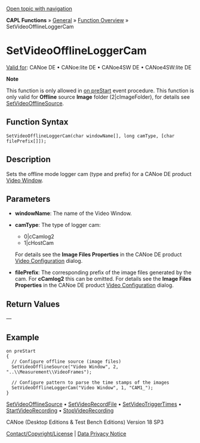 [Open topic with navigation](../../../../../CANoeDEFamily.htm#Topics/CAPLFunctions/Other/Functions/CAPLfunctionSetVideoOfflineLoggerCam.md)

**CAPL Functions** » [General](../CAPLGeneralStartPage.md) » [Function Overview](../CAPLfunctionsGeneralOverview.md) » SetVideoOfflineLoggerCam

# SetVideoOfflineLoggerCam

[Valid for](../../../Shared/FeatureAvailability.md): CANoe DE • CANoe:lite DE • CANoe4SW DE • CANoe4SW:lite DE

**Note**

This function is only allowed in [on preStart](../CAPLfunctionsEventProceduresOverview.md) event procedure. This function is only valid for **Offline** source **Image** folder (2|cImageFolder), for details see [SetVideoOfflineSource](CAPLfunctionSetVideoOfflineSource.md).

## Function Syntax

`SetVideoOfflineLoggerCam(char windowName[], long camType, [char filePrefix[]]);`

## Description

Sets the offline mode logger cam (type and prefix) for a CANoe DE product [Video Window](../../../CANoeCANalyzer/Windows/Video/VideoWindow.md).

## Parameters

- **windowName**: The name of the Video Window.
- **camType**: The type of logger cam:
  - 0|cCamlog2
  - 1|cHostCam

  For details see the **Image Files Properties** in the CANoe DE product [Video Configuration](../../../CANoeCANalyzer/Windows/Video/VideoWindowConfiguration.md) dialog.

- **filePrefix**: The corresponding prefix of the image files generated by the cam. For **cCamlog2** this can be omitted. For details see the **Image Files Properties** in the CANoe DE product [Video Configuration](../../../CANoeCANalyzer/Windows/Video/VideoWindowConfiguration.md) dialog.

## Return Values

—

## Example

```plaintext
on preStart
{
  // Configure offline source (image files)
  SetVideoOfflineSource("Video Window", 2, "..\\Measurement\\VideoFrames");

  // Configure pattern to parse the time stamps of the images
  SetVideoOfflineLoggerCam("Video Window", 1, "CAM1_");
}
```

[SetVideoOfflineSource](CAPLfunctionSetVideoOfflineSource.md) • [SetVideoRecordFile](CAPLfunctionSetVideoRecordFile.md) • [SetVideoTriggerTimes](CAPLfunctionSetVideoTriggerTimes.md) • [StartVideoRecording](CAPLfunctionStartVideoRecording.md) • [StopVideoRecording](CAPLfunctionStopVideoRecording.md)

CANoe (Desktop Editions & Test Bench Editions) Version 18 SP3

[Contact/Copyright/License](../../../Shared/ContactCopyrightLicense.md) | [Data Privacy Notice](https://www.vector.com/int/en/company/get-info/privacy-policy/)
